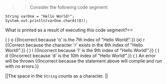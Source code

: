 >>Consider the following code segment:

```
String varOne = "Hello World!";
System.out.println(varOne.charAt(8));
```

What is printed as a result of executing this code segment?<<

( ) o {{Incorrect because 'o' is the 7th index of "Hello World!".}}
(x) r {{Correct because the character 'r' exists in the 8th index of "Hello World!".}}
( ) l {{Incorrect because 'l' is the 9th index of "Hello World!".}}
( ) d {{Incorrect because 'd' is the 10th index of "Hello World!".}}
( ) An error will be thrown {{Incorrect because the statement above will compile and run with no errors.}}

||The space in the <code>String</code> counts as a character. ||
